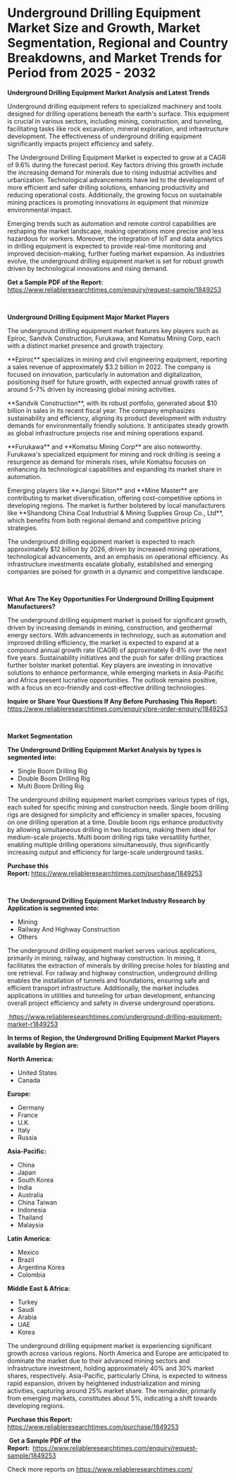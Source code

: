 <p><h1>Underground Drilling Equipment Market Size and Growth, Market Segmentation, Regional and Country Breakdowns, and Market Trends for Period from 2025 -  2032</h1></p><p><strong>Underground Drilling Equipment Market Analysis and Latest Trends</strong></p>
<p><p>Underground drilling equipment refers to specialized machinery and tools designed for drilling operations beneath the earth's surface. This equipment is crucial in various sectors, including mining, construction, and tunneling, facilitating tasks like rock excavation, mineral exploration, and infrastructure development. The effectiveness of underground drilling equipment significantly impacts project efficiency and safety.</p><p>The Underground Drilling Equipment Market is expected to grow at a CAGR of 9.6% during the forecast period. Key factors driving this growth include the increasing demand for minerals due to rising industrial activities and urbanization. Technological advancements have led to the development of more efficient and safer drilling solutions, enhancing productivity and reducing operational costs. Additionally, the growing focus on sustainable mining practices is promoting innovations in equipment that minimize environmental impact.</p><p>Emerging trends such as automation and remote control capabilities are reshaping the market landscape, making operations more precise and less hazardous for workers. Moreover, the integration of IoT and data analytics in drilling equipment is expected to provide real-time monitoring and improved decision-making, further fueling market expansion. As industries evolve, the underground drilling equipment market is set for robust growth driven by technological innovations and rising demand.</p></p>
<p><strong>Get a Sample PDF of the Report:&nbsp;</strong> <a href="https://www.reliableresearchtimes.com/enquiry/request-sample/1849253?utm_campaign=3264&utm_medium=2&utm_source=Github&utm_content=ia&utm_term=11042025&utm_id=underground-drilling-equipment">https://www.reliableresearchtimes.com/enquiry/request-sample/1849253</a></p>
<p>&nbsp;</p>
<p><strong>Underground Drilling Equipment Major Market Players</strong></p>
<p><p>The underground drilling equipment market features key players such as Epiroc, Sandvik Construction, Furukawa, and Komatsu Mining Corp, each with a distinct market presence and growth trajectory.</p><p>**Epiroc** specializes in mining and civil engineering equipment, reporting a sales revenue of approximately $3.2 billion in 2022. The company is focused on innovation, particularly in automation and digitalization, positioning itself for future growth, with expected annual growth rates of around 5-7% driven by increasing global mining activities.</p><p>**Sandvik Construction**, with its robust portfolio, generated about $10 billion in sales in its recent fiscal year. The company emphasizes sustainability and efficiency, aligning its product development with industry demands for environmentally friendly solutions. It anticipates steady growth as global infrastructure projects rise and mining operations expand.</p><p>**Furukawa** and **Komatsu Mining Corp** are also noteworthy. Furukawa's specialized equipment for mining and rock drilling is seeing a resurgence as demand for minerals rises, while Komatsu focuses on enhancing its technological capabilities and expanding its market share in automation.</p><p>Emerging players like **Jiangxi Siton** and **Mine Master** are contributing to market diversification, offering cost-competitive options in developing regions. The market is further bolstered by local manufacturers like **Shandong China Coal Industrial & Mining Supplies Group Co., Ltd**, which benefits from both regional demand and competitive pricing strategies.</p><p>The underground drilling equipment market is expected to reach approximately $12 billion by 2026, driven by increased mining operations, technological advancements, and an emphasis on operational efficiency. As infrastructure investments escalate globally, established and emerging companies are poised for growth in a dynamic and competitive landscape.</p></p>
<p>&nbsp;</p>
<p><strong>What Are The Key Opportunities For Underground Drilling Equipment Manufacturers?</strong></p>
<p><p>The underground drilling equipment market is poised for significant growth, driven by increasing demands in mining, construction, and geothermal energy sectors. With advancements in technology, such as automation and improved drilling efficiency, the market is expected to expand at a compound annual growth rate (CAGR) of approximately 6-8% over the next five years. Sustainability initiatives and the push for safer drilling practices further bolster market potential. Key players are investing in innovative solutions to enhance performance, while emerging markets in Asia-Pacific and Africa present lucrative opportunities. The outlook remains positive, with a focus on eco-friendly and cost-effective drilling technologies.</p></p>
<p><strong>Inquire or Share Your Questions If Any Before Purchasing This Report:</strong> <a href="https://www.reliableresearchtimes.com/enquiry/pre-order-enquiry/1849253?utm_campaign=3264&utm_medium=2&utm_source=Github&utm_content=ia&utm_term=11042025&utm_id=underground-drilling-equipment">https://www.reliableresearchtimes.com/enquiry/pre-order-enquiry/1849253</a></p>
<p>&nbsp;</p>
<p><strong>Market Segmentation</strong></p>
<p><strong>The Underground Drilling Equipment Market Analysis by types is segmented into:</strong></p>
<p><ul><li>Single Boom Drilling Rig</li><li>Double Boom Drilling Rig</li><li>Multi Boom Drilling Rig</li></ul></p>
<p><p>The underground drilling equipment market comprises various types of rigs, each suited for specific mining and construction needs. Single boom drilling rigs are designed for simplicity and efficiency in smaller spaces, focusing on one drilling operation at a time. Double boom rigs enhance productivity by allowing simultaneous drilling in two locations, making them ideal for medium-scale projects. Multi boom drilling rigs take versatility further, enabling multiple drilling operations simultaneously, thus significantly increasing output and efficiency for large-scale underground tasks.</p></p>
<p><strong>Purchase this Report:&nbsp;</strong><a href="https://www.reliableresearchtimes.com/purchase/1849253?utm_campaign=3264&utm_medium=2&utm_source=Github&utm_content=ia&utm_term=11042025&utm_id=underground-drilling-equipment">https://www.reliableresearchtimes.com/purchase/1849253</a></p>
<p>&nbsp;</p>
<p><strong>The Underground Drilling Equipment Market Industry Research by Application is segmented into:</strong></p>
<p><ul><li>Mining</li><li>Railway And Highway Construction</li><li>Others</li></ul></p>
<p><p>The underground drilling equipment market serves various applications, primarily in mining, railway, and highway construction. In mining, it facilitates the extraction of minerals by drilling precise holes for blasting and ore retrieval. For railway and highway construction, underground drilling enables the installation of tunnels and foundations, ensuring safe and efficient transport infrastructure. Additionally, the market includes applications in utilities and tunneling for urban development, enhancing overall project efficiency and safety in diverse underground operations.</p></p>
<p><a href="https://www.reliableresearchtimes.com/underground-drilling-equipment-market-r1849253?utm_campaign=3264&utm_medium=2&utm_source=Github&utm_content=ia&utm_term=11042025&utm_id=underground-drilling-equipment">&nbsp;https://www.reliableresearchtimes.com/underground-drilling-equipment-market-r1849253</a></p>
<p><strong>In terms of Region, the Underground Drilling Equipment Market Players available by Region are:</strong></p>
<p>
    <p> <strong> North America: </strong>
        <ul>
            <li>United States</li>
            <li>Canada</li>
        </ul>
        </p> 
    <p> <strong> Europe: </strong>
        <ul>
            <li>Germany</li>
            <li>France</li>
            <li>U.K.</li>
            <li>Italy</li>
            <li>Russia</li>
        </ul>
        </p> 
    <p> <strong> Asia-Pacific: </strong>
        <ul>
            <li>China</li>
            <li>Japan</li>
            <li>South Korea</li>
            <li>India</li>
            <li>Australia</li>
            <li>China Taiwan</li>
            <li>Indonesia</li>
            <li>Thailand</li>
            <li>Malaysia</li>
        </ul>
        </p> 
    <p> <strong> Latin America: </strong>
        <ul>
            <li>Mexico</li>
            <li>Brazil</li>
            <li>Argentina Korea</li>
            <li>Colombia</li>
        </ul>
        </p> 
    <p> <strong> Middle East & Africa: </strong>
        <ul>
            <li>Turkey</li>
            <li>Saudi</li>
            <li>Arabia</li>
            <li>UAE</li>
            <li>Korea</li>
        </ul>
    </p>
    </p>
<p><p>The underground drilling equipment market is experiencing significant growth across various regions. North America and Europe are anticipated to dominate the market due to their advanced mining sectors and infrastructure investment, holding approximately 40% and 30% market shares, respectively. Asia-Pacific, particularly China, is expected to witness rapid expansion, driven by heightened industrialization and mining activities, capturing around 25% market share. The remainder, primarily from emerging markets, constitutes about 5%, indicating a shift towards developing regions.</p></p>
<p><strong>Purchase this Report: </strong><a href="https://www.reliableresearchtimes.com/purchase/1849253?utm_campaign=3264&utm_medium=2&utm_source=Github&utm_content=ia&utm_term=11042025&utm_id=underground-drilling-equipment">https://www.reliableresearchtimes.com/purchase/1849253</a></p>
<p>&nbsp;<strong>Get a Sample PDF of the Report:&nbsp;&nbsp;</strong><a href="https://www.reliableresearchtimes.com/enquiry/request-sample/1849253?utm_campaign=3264&utm_medium=2&utm_source=Github&utm_content=ia&utm_term=11042025&utm_id=underground-drilling-equipment">https://www.reliableresearchtimes.com/enquiry/request-sample/1849253</a></p>
<p><strong></strong></p>
<p>Check more reports on <a href="https://www.reliableresearchtimes.com/?utm_campaign=3264&utm_medium=2&utm_source=Github&utm_content=ia&utm_term=11042025&utm_id=underground-drilling-equipment">https://www.reliableresearchtimes.com/</a></p>